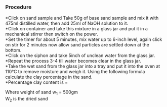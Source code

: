 ### Procedure
*Click on sand sample and Take 50g of base sand sample and mix it with 475ml distilled water, then add 25ml of NaOH solution to it.<br>
*Click on container and take this mixture in a glass jar and put it in a mechanical stirrer then switch on the power.<br>
*Set the timer for about 5 minutes, mix water up to 6-inch level, again click on stir for 2 minutes now allow sand particles are settled down at the bottom.<br>
*Click on the siphon and take 5inch of unclean water from the glass jar.<br>
*Repeat the process 3-4 till water becomes clear in the glass jar.<br>
*Take the wet sand from the glass jar into a tray and put it into the oven at 110°C to remove moisture and weigh it. Using the following formula calculate the clay percentage in the sand.<br>
*Percentage clay content is =<br>
		
				
Where	weight of sand w<sub>1</sub> = 500gm<br>
W<sub>2</sub> is the dried sand
